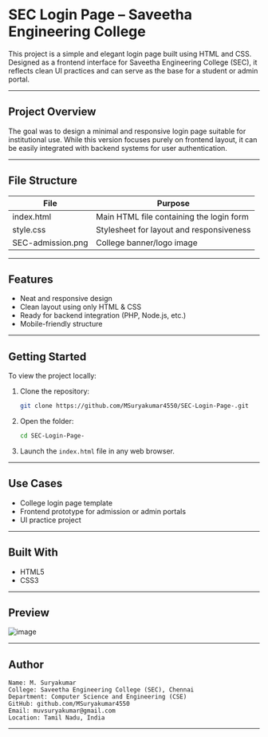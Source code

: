 # SEC Login Page – Saveetha Engineering College

This project is a simple and elegant login page built using HTML and CSS. Designed as a frontend interface for Saveetha Engineering College (SEC), it reflects clean UI practices and can serve as the base for a student or admin portal.

---

## Project Overview

The goal was to design a minimal and responsive login page suitable for institutional use. While this version focuses purely on frontend layout, it can be easily integrated with backend systems for user authentication.

---

## File Structure

| File              | Purpose                                  |
| ----------------- | ---------------------------------------- |
| index.html        | Main HTML file containing the login form |
| style.css         | Stylesheet for layout and responsiveness |
| SEC-admission.png | College banner/logo image                |

---

## Features

* Neat and responsive design
* Clean layout using only HTML & CSS
* Ready for backend integration (PHP, Node.js, etc.)
* Mobile-friendly structure

---

## Getting Started

To view the project locally:

1. Clone the repository:

   ```bash
   git clone https://github.com/MSuryakumar4550/SEC-Login-Page-.git
   ```

2. Open the folder:

   ```bash
   cd SEC-Login-Page-
   ```

3. Launch the `index.html` file in any web browser.

---

## Use Cases

* College login page template
* Frontend prototype for admission or admin portals
* UI practice project

---

##  Built With

* HTML5
* CSS3

---

## Preview

![image](https://github.com/user-attachments/assets/769cff11-65b6-470a-be19-2630d2eaae30)

---

## Author
```
Name: M. Suryakumar
College: Saveetha Engineering College (SEC), Chennai
Department: Computer Science and Engineering (CSE)
GitHub: github.com/MSuryakumar4550
Email: muvsuryakumar@gmail.com
Location: Tamil Nadu, India
```
---


